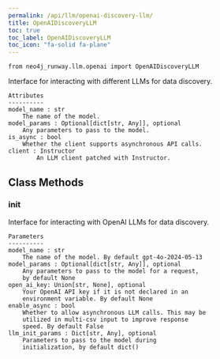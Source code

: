 ```yaml
---
permalink: /api/llm/openai-discovery-llm/
title: OpenAIDiscoveryLLM
toc: true
toc_label: OpenAIDiscoveryLLM
toc_icon: "fa-solid fa-plane"
---
```


    from neo4j_runway.llm.openai import OpenAIDiscoveryLLM


 Interface for interacting with different LLMs for data
        discovery.

    Attributes
    ----------
    model_name : str
        The name of the model.
    model_params : Optional[dict[str, Any]], optional
        Any parameters to pass to the model.
    is_async : bool
        Whether the client supports asynchronous API calls.
    client : Instructor
            An LLM client patched with Instructor.



## Class Methods


### __init__
Interface for interacting with OpenAI LLMs for data
        discovery.

    Parameters
    ----------
    model_name : str
        The name of the model. By default gpt-4o-2024-05-13
    model_params : Optional[dict[str, Any]], optional
        Any parameters to pass to the model for a request,
        by default None
    open_ai_key: Union[str, None], optional
        Your OpenAI API key if it is not declared in an
        environment variable. By default None
    enable_async : bool
        Whether to allow asynchronous LLM calls. This may be
        utilized in multi-csv input to improve response
        speed. By default False
    llm_init_params : Dict[str, Any], optional
        Parameters to pass to the model during
        initialization, by default dict()
